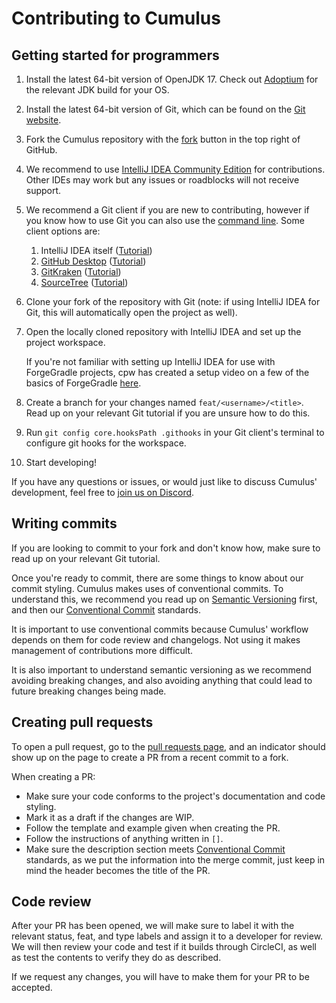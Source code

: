 # Contributing to Cumulus
## Getting started for programmers
1. Install the latest 64-bit version of OpenJDK 17. Check out [Adoptium](https://adoptium.net/) for the relevant JDK build for your OS.

2. Install the latest 64-bit version of Git, which can be found on the [Git website](https://git-scm.com/).

3. Fork the Cumulus repository with the [fork](https://github.com/The-Aether-Team/Cumulus/fork) button in the top right of GitHub.

4. We recommend to use [IntelliJ IDEA Community Edition](https://www.jetbrains.com/idea/) for contributions. Other IDEs may work but any issues or roadblocks will not receive support.

5. We recommend a Git client if you are new to contributing, however if you know how to use Git you can also use the [command line](https://docs.gitlab.com/ee/gitlab-basics/start-using-git.html). Some client options are:
   1. IntelliJ IDEA itself ([Tutorial](https://blog.jetbrains.com/idea/2020/10/clone-a-project-from-github/))
   2. [GitHub Desktop](https://desktop.github.com/) ([Tutorial](https://docs.github.com/en/desktop/installing-and-configuring-github-desktop/overview/getting-started-with-github-desktop))
   3. [GitKraken](https://www.gitkraken.com/) ([Tutorial](https://help.gitkraken.com/gitkraken-client/guide/))
   4. [SourceTree](https://www.sourcetreeapp.com/) ([Tutorial](https://confluence.atlassian.com/get-started-with-sourcetree))

6. Clone your fork of the repository with Git (note: if using IntelliJ IDEA for Git, this will automatically open the project as well).

7. Open the locally cloned repository with IntelliJ IDEA and set up the project workspace.

   If you're not familiar with setting up IntelliJ IDEA for use with ForgeGradle projects, cpw has created a setup video on a few of the basics of ForgeGradle [here](https://www.youtube.com/watch?v=PfmlNiHonV0).

8. Create a branch for your changes named `feat/<username>/<title>`. Read up on your relevant Git tutorial if you are unsure how to do this.

9. Run `git config core.hooksPath .githooks` in your Git client's terminal to configure git hooks for the workspace.

10. Start developing!

If you have any questions or issues, or would just like to discuss Cumulus' development, feel free to [join us on Discord](https://discord.gg/aethermod).

## Writing commits
If you are looking to commit to your fork and don't know how, make sure to read up on your relevant Git tutorial.

Once you're ready to commit, there are some things to know about our commit styling. Cumulus makes uses of conventional commits. To understand this, we recommend you read up on [Semantic Versioning](https://github.com/The-Aether-Team/.github/blob/main/references/VERSIONING.md) first, and then our [Conventional Commit](https://github.com/The-Aether-Team/.github/blob/main/references/COMMITS.md) standards.

It is important to use conventional commits because Cumulus' workflow depends on them for code review and changelogs. Not using it makes management of contributions more difficult.

It is also important to understand semantic versioning as we recommend avoiding breaking changes, and also avoiding anything that could lead to future breaking changes being made.

## Creating pull requests
To open a pull request, go to the [pull requests page](https://github.com/The-Aether-Team/Cumulus/pulls), and an indicator should show up on the page to create a PR from a recent commit to a fork.

When creating a PR:
- Make sure your code conforms to the project's documentation and code styling.
- Mark it as a draft if the changes are WIP.
- Follow the template and example given when creating the PR. 
- Follow the instructions of anything written in `[]`.
- Make sure the description section meets [Conventional Commit](https://github.com/The-Aether-Team/.github/blob/main/references/COMMITS.md) standards, as we put the information into the merge commit, just keep in mind the header becomes the title of the PR.

## Code review
After your PR has been opened, we will make sure to label it with the relevant status, feat, and type labels and assign it to a developer for review. We will then review your code and test if it builds through CircleCI, as well as test the contents to verify they do as described.

If we request any changes, you will have to make them for your PR to be accepted.
